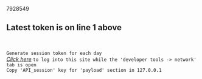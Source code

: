 7928549
## Latest token is on line 1 above  

<br>  

`Generate session token for each day`  
[*Click here*](https://api.icicidirect.com/apiuser/login?api_key=06890j43os6a521A7b7241i934KQ9S56)  `to log into this site while the 'developer tools -> network' tab is open`  
`Copy 'API_session' key for 'payload' section in 127.0.0.1`   